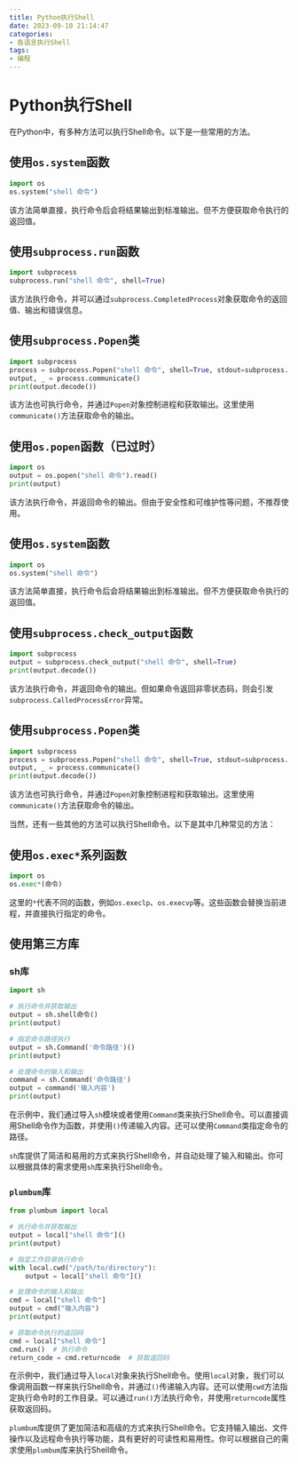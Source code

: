 ```yaml
---
title: Python执行Shell
date: 2023-09-10 21:14:47
categories:
- 各语言执行Shell
tags:
- 编程
---
```


# Python执行Shell

在Python中，有多种方法可以执行Shell命令。以下是一些常用的方法。

## 使用`os.system`函数

```python
import os
os.system("shell 命令")
```
该方法简单直接，执行命令后会将结果输出到标准输出。但不方便获取命令执行的返回值。

## 使用`subprocess.run`函数

```python
import subprocess
subprocess.run("shell 命令", shell=True)
```
该方法执行命令，并可以通过`subprocess.CompletedProcess`对象获取命令的返回值、输出和错误信息。

## 使用`subprocess.Popen`类

```python
import subprocess
process = subprocess.Popen("shell 命令", shell=True, stdout=subprocess.PIPE)
output, _ = process.communicate()
print(output.decode())
```
该方法也可执行命令，并通过`Popen`对象控制进程和获取输出。这里使用`communicate()`方法获取命令的输出。

## 使用`os.popen`函数（已过时）

```python
import os
output = os.popen("shell 命令").read()
print(output)
```
该方法执行命令，并返回命令的输出。但由于安全性和可维护性等问题，不推荐使用。

## 使用`os.system`函数

```python
import os
os.system("shell 命令")
```
该方法简单直接，执行命令后会将结果输出到标准输出。但不方便获取命令执行的返回值。

## 使用`subprocess.check_output`函数

```python
import subprocess
output = subprocess.check_output("shell 命令", shell=True)
print(output.decode())
```
该方法执行命令，并返回命令的输出。但如果命令返回非零状态码，则会引发`subprocess.CalledProcessError`异常。

## 使用`subprocess.Popen`类

```python
import subprocess
process = subprocess.Popen("shell 命令", shell=True, stdout=subprocess.PIPE)
output, _ = process.communicate()
print(output.decode())
```
该方法也可执行命令，并通过`Popen`对象控制进程和获取输出。这里使用`communicate()`方法获取命令的输出。

当然，还有一些其他的方法可以执行Shell命令。以下是其中几种常见的方法：

## 使用`os.exec*`系列函数

```python
import os
os.exec*(命令)
```
这里的`*`代表不同的函数，例如`os.execlp`、`os.execvp`等。这些函数会替换当前进程，并直接执行指定的命令。

## 使用第三方库

### sh库

```python
import sh

# 执行命令并获取输出
output = sh.shell命令()
print(output)

# 指定命令路径执行
output = sh.Command('命令路径')()
print(output)

# 处理命令的输入和输出
command = sh.Command('命令路径')
output = command('输入内容')
print(output)
```
在示例中，我们通过导入`sh`模块或者使用`Command`类来执行Shell命令。可以直接调用Shell命令作为函数，并使用`()`传递输入内容。还可以使用`Command`类指定命令的路径。

`sh`库提供了简洁和易用的方式来执行Shell命令，并自动处理了输入和输出。你可以根据具体的需求使用`sh`库来执行Shell命令。

### `plumbum`库

```python
from plumbum import local

# 执行命令并获取输出
output = local["shell 命令"]()
print(output)

# 指定工作目录执行命令
with local.cwd("/path/to/directory"):
    output = local["shell 命令"]()

# 处理命令的输入和输出
cmd = local["shell 命令"]
output = cmd("输入内容")
print(output)

# 获取命令执行的返回码
cmd = local["shell 命令"]
cmd.run()  # 执行命令
return_code = cmd.returncode  # 获取返回码
```

在示例中，我们通过导入`local`对象来执行Shell命令。使用`local`对象，我们可以像调用函数一样来执行Shell命令，并通过`()`传递输入内容。还可以使用`cwd`方法指定执行命令时的工作目录。可以通过`run()`方法执行命令，并使用`returncode`属性获取返回码。

`plumbum`库提供了更加简洁和高级的方式来执行Shell命令。它支持输入输出、文件操作以及远程命令执行等功能，具有更好的可读性和易用性。你可以根据自己的需求使用`plumbum`库来执行Shell命令。
